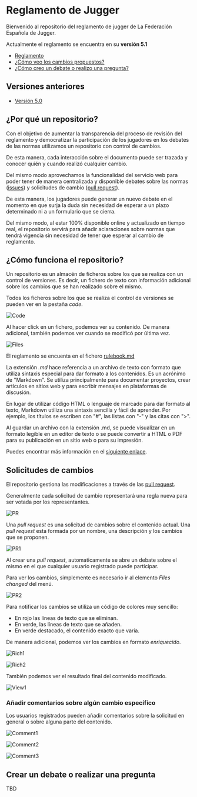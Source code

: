# Reglamento de Jugger

Bienvenido al repositorio del reglamento de jugger de La Federación Española de Jugger.

Actualmente el reglamento se encuentra en su  **versión 5.1**

- [Reglamento](./rulebook.md)
- [¿Cómo veo los cambios propuestos?](#solicitudes-de-cambios)
- [¿Cómo creo un debate o realizo una pregunta?](#crear-un-debate-o-realizar-una-pregunta)

## Versiones anteriores
- [Versión 5.0](https://github.com/fejugger/rulebook/releases/tag/v5.0)

## ¿Por qué un repositorio?
Con el objetivo de aumentar la transparencia del proceso de revisión del reglamento y democratizar la participación de los jugadores en los debates de las normas utilizamos un repositorio con control de cambios.

De esta manera, cada interacción sobre el documento puede ser trazada y conocer quién y cuando realizó cualquier cambio.

Del mismo modo aprovechamos la funcionalidad del servicio web para poder tener de manera centralizada y disponible debates sobre las normas ([issues](https://github.com/fejugger/rulebook/issues)) y solicitudes de cambio ([pull request](https://github.com/fejugger/rulebook/pulls)).

De esta manera, los jugadores puede generar un nuevo debate en el momento en que surja la duda sin necesidad de esperar a un plazo determinado ni a un formulario que se cierra.

Del mismo modo, al estar 100% disponible online y actualizado en tiempo real, el repositorio servirá para añadir aclaraciones sobre normas que tendrá vigencia sin necesidad de tener que esperar al cambio de reglamento.

## ¿Cómo funciona el repositorio?
Un repositorio es un almacén de ficheros sobre los que se realiza con un control de versiones. Es decir, un fichero de texto con información adicional sobre los cambios que se han realizado sobre el mismo.

Todos los ficheros sobre los que se realiza el control de versiones se pueden ver en la pestaña _code_.

![Code](./images/readme/code.jpg)

Al hacer click en un fichero, podemos ver su contenido. De manera adicional, también podemos ver cuando se modificó por última vez.

![Files](./images/readme/files.jpg)

El reglamento se encuenta en el fichero [rulebook.md](./rulebook.md)

La extensión _.md_ hace referencia a un archivo de texto con formato que utiliza sintaxis especial para dar formato a los contenidos. Es un acrónimo de "Markdown". Se utiliza principalmente para documentar proyectos, crear artículos en sitios web y para escribir mensajes en plataformas de discusión.

En lugar de utilizar código HTML o lenguaje de marcado para dar formato al texto, Markdown utiliza una sintaxis sencilla y fácil de aprender. Por ejemplo, los títulos se escriben con "#", las listas con "-" y las citas con ">".

Al guardar un archivo con la extensión .md, se puede visualizar en un formato legible en un editor de texto o se puede convertir a HTML o PDF para su publicación en un sitio web o para su impresión.

Puedes encontrar más información en el [siguiente enlace](https://tutorialmarkdown.com/).

## Solicitudes de cambios
El repositorio gestiona las modificaciones a través de las [pull request](https://github.com/fejugger/rulebook/pulls).

Generalmente cada solicitud de cambio representará una regla nueva para ser votada por los representantes.

![PR](./images/readme/pr.jpg)

Una _pull request_ es una solicitud de cambios sobre el contenido actual. Una _pull request_ esta formada por un nombre, una descripción y los cambios que se proponen.

![PR1](./images/readme/pr1.jpg)

Al crear una _pull request_, automaticamente se abre un debate sobre el mismo en el que cualquier usuario registrado puede participar.

Para ver los cambios, simplemente es necesario ir al elemento _Files changed_ del menú.

![PR2](./images/readme/pr2.jpg)

Para notificar los cambios se utiliza un código de colores muy sencillo:
- En rojo las líneas de texto que se eliminan.
- En verde, las líneas de texto que se añaden.
- En verde destacado, el contenido exacto que varía.

De manera adicional, podemos ver los cambios en formato _enriquecido_.

![Rich1](./images/readme/rich1.jpg)

![Rich2](./images/readme/rich2.jpg)

También podemos ver el resultado final del contenido modificado.

![View1](./images/readme/view1.jpg)

### Añadir comentarios sobre algún cambio específico
Los usuarios registrados pueden añadir comentarios sobre la solicitud en general o sobre alguna parte del contenido.

![Comment1](./images/readme/comment1.gif)

![Comment2](./images/readme/comment2.gif)

![Comment3](./images/readme/comment3.jpg)

## Crear un debate o realizar una pregunta

TBD
